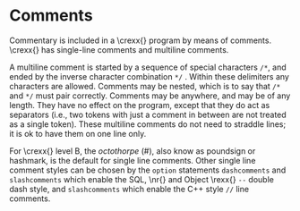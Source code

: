 # Comments

Commentary is included in a \crexx{} program by means of comments. \crexx{} has single-line comments and multiline comments.

A multiline comment is started by a sequence of special characters ```/*```, and ended by the inverse character combination ```*/```
.
Within these delimiters any characters are allowed. Comments may be
nested, which is to say that ```/*``` and ```*/``` must pair correctly. Comments
may be anywhere, and may be of any length. They have no effect on the
program, except that they do act as separators (i.e., two tokens with just a
comment in between are not treated as a single token). These multiline comments do not need to straddle lines; it is ok to have them on one line only.

For \crexx{} level B, the *octothorpe* (#), also know as poundsign or hashmark, is the default for single line comments. Other single line comment styles can be chosen by the ```option``` statements ```dashcomments``` and ```slashcomments``` which enable the SQL, \nr{} and Object \rexx{} ```--``` double dash style, and ```slashcomments``` which enable the C++ style ```//``` line comments.



